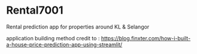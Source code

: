 # Rental7001
Rental prediction app for properties around KL &amp; Selangor

application building method credit to : https://blog.finxter.com/how-i-built-a-house-price-prediction-app-using-streamlit/
